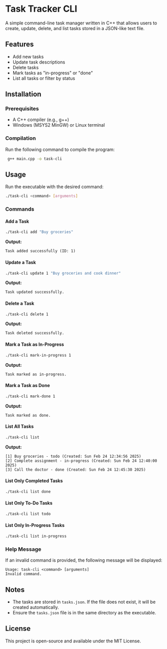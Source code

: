 # Task Tracker CLI

A simple command-line task manager written in C++ that allows users to create, update, delete, and list tasks stored in a JSON-like text file.

## Features
- Add new tasks
- Update task descriptions
- Delete tasks
- Mark tasks as "in-progress" or "done"
- List all tasks or filter by status

## Installation
### Prerequisites
- A C++ compiler (e.g., g++)
- Windows (MSYS2 MinGW) or Linux terminal

### Compilation
Run the following command to compile the program:
```sh
 g++ main.cpp -o task-cli
```

## Usage
Run the executable with the desired command:
```sh
./task-cli <command> [arguments]
```

### Commands
#### Add a Task
```sh
./task-cli add "Buy groceries"
```
**Output:**
```
Task added successfully (ID: 1)
```

#### Update a Task
```sh
./task-cli update 1 "Buy groceries and cook dinner"
```
**Output:**
```
Task updated successfully.
```

#### Delete a Task
```sh
./task-cli delete 1
```
**Output:**
```
Task deleted successfully.
```

#### Mark a Task as In-Progress
```sh
./task-cli mark-in-progress 1
```
**Output:**
```
Task marked as in-progress.
```

#### Mark a Task as Done
```sh
./task-cli mark-done 1
```
**Output:**
```
Task marked as done.
```

#### List All Tasks
```sh
./task-cli list
```
**Output:**
```
[1] Buy groceries - todo (Created: Sun Feb 24 12:34:56 2025)
[2] Complete assignment - in-progress (Created: Sun Feb 24 12:40:00 2025)
[3] Call the doctor - done (Created: Sun Feb 24 12:45:30 2025)
```

#### List Only Completed Tasks
```sh
./task-cli list done
```

#### List Only To-Do Tasks
```sh
./task-cli list todo
```

#### List Only In-Progress Tasks
```sh
./task-cli list in-progress
```

### Help Message
If an invalid command is provided, the following message will be displayed:
```
Usage: task-cli <command> [arguments]
Invalid command.
```

## Notes
- The tasks are stored in `tasks.json`. If the file does not exist, it will be created automatically.
- Ensure the `tasks.json` file is in the same directory as the executable.

## License
This project is open-source and available under the MIT License.

